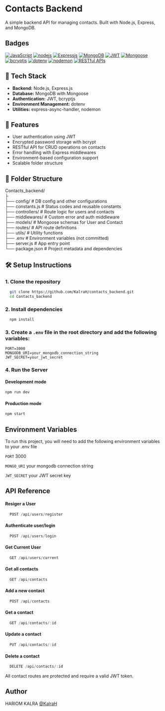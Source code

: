 
# Contacts Backend

A simple backend API for managing contacts. Built with Node.js, Express, and MongoDB.


## Badges

[![JavaScript](https://img.shields.io/badge/JavaScript-F7DF1E?style=for-the-badge&logo=javascript&logoColor=black)](https://developer.mozilla.org/en-US/docs/Web/JavaScript)
[![nodejs](https://img.shields.io/badge/Node.js-339933?style=for-the-badge&logo=node.js&logoColor=white)](https://nodejs.org/en)
[![Expressjs](https://img.shields.io/badge/Express.js-000000?style=for-the-badge&logo=express&logoColor=white)](https://expressjs.com/)
[![MongoDB](https://img.shields.io/badge/Mongo%20DB-47A248?style=for-the-badge&logo=mongodb&logoColor=white)](https://www.mongodb.com/?msockid=34257da746a36a5437bc6e6d47a56bf1)
[![JWT](https://img.shields.io/badge/JWT-000000?style=for-the-badge&logo=JSON%20web%20tokens&logoColor=white)](https://www.npmjs.com/package/jsonwebtoken) 
[![Mongoose](https://img.shields.io/badge/Mongoose-800000?style=for-the-badge)](https://mongoosejs.com/)
[![bcryptjs](https://img.shields.io/badge/bcrypt%20js-004488?style=for-the-badge)](https://www.npmjs.com/package/bcryptjs)
[![dotenv](https://img.shields.io/badge/dotenv-8DD6F9?style=for-the-badge)](https://www.npmjs.com/package/dotenv)
[![nodemon](https://img.shields.io/badge/nodemon-76D04B?style=for-the-badge&logo=nodemon&logoColor=white)](https://www.npmjs.com/package/nodemon)
[![RESTful APIs](https://img.shields.io/badge/RESTful%20API-FF6F00?style=for-the-badge)](https://developer.mozilla.org/en-US/docs/Glossary/REST)


## 🔧  Tech Stack

- **Backend:** Node.js, Express.js
- **Database:** MongoDB with Mongoose
- **Authentication:** JWT, bcryptjs
- **Environment Management:** dotenv
- **Utilities:** express-async-handler, nodemon


## 🚀 Features

- User authentication using JWT
- Encrypted password storage with bcrypt
- RESTful API for CRUD operations on contacts
- Error handling with Express middlewares
- Environment-based configuration support
- Scalable folder structure


## 📂 Folder Structure

Contacts_backend/ <BR>
├<BR>
├── config/ 			# DB config and other configurations <BR>
├── constants.js 		# Status codes and reusable constants <BR>
├── controllers/ 		# Route logic for users and contacts <BR>
├── middlewares/ 		# Custom error and auth middleware <BR>
├── models/ 			# Mongoose schemas for User and Contact <BR>
├── routes/ 			# API route definitions <BR>
├── utils/ 			# Utility functions <BR>
├── .env 			# Environment variables (not committed) <BR>
├── server.js 			# App entry point <BR>
└── package.json 		# Project metadata and dependencies <BR>


## 🛠️ Setup Instructions

### 1. Clone the repository

```bash
  git clone https://github.com/KalraH/contacts_backend.git
  cd Contacts_backend
```

### 2. Install dependencies

```bash
  npm install
```

### 3. Create a `.env` file in the root directory and add the following variables:

```
PORT=3000
MONGODB_URI=your_mongodb_connection_string
JWT_SECRET=your_jwt_secret
```

### 4. Run the Server

#### Development mode

```bash
npm run dev
```

#### Production mode

```bash
npm start
```


## Environment Variables

To run this project, you will need to add the following environment variables to your .env file

`PORT` 3000

`MONGO_URI` your mongodb connection string

`JWT_SECRET` your JWT secret key


## API Reference

#### Resiger a User

```js
  POST /api/users/register
```

#### Authenticate user/login

```js
  POST /api/users/login
```

#### Get Current User

```js
  GET /api/users/current
```

#### Get all contacts

```js
  GET /api/contacts
```

#### Add a new contact

```js
  POST /api/contacts
```

#### Get a contact

```js
  GET /api/contacts/:id
```

#### Update a contact

```js
  PUT /api/contacts/:id
```

#### Delete a contact

```js
  DELETE /api/contacts/:id
```

All contact routes are protected and require a valid JWT token.


## Author

HARIOM KALRA
[@KalraH](https://github.com/KalraH/)
